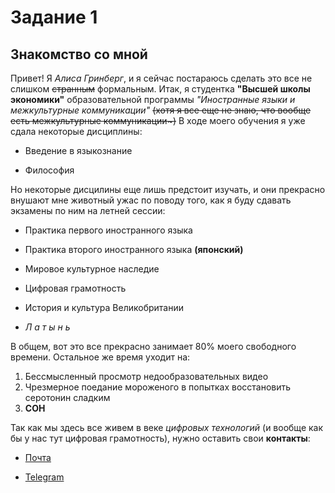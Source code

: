 # Задание 1
## Знакомство со мной
Привет! Я _Алиса Гринберг_, и я сейчас постараюсь сделать это все не слишком ~~странным~~ формальным.
Итак, я студентка **"Высшей школы экономики"** образовательной программы *"Иностранные языки и межкультурные коммуникации"* ~~(хотя я все еще не знаю, что вообще есть межкультурные коммуникации~)~~
В ходе моего обучения я уже сдала некоторые дисциплины:
+ Введение в языкознание
- Философия 

Но некоторые дисцилины еще лишь предстоит изучать, и они прекрасно внушают мне животный ужас по поводу того, как я буду сдавать экзамены по ним на летней сессии:
+ Практика первого иностранного языка
- Практика второго иностранного языка **(японский)**
+ Мировое культурное наследие
- Цифровая грамотность
+ История и культура Великобритании 
- *Л а т ы н ь*

В общем, вот это все прекрасно занимает 80% моего свободного времени. Остальное же время уходит на:
1. Бессмысленный просмотр недообразовательных видео
2. Чрезмерное поедание мороженого в попытках восстановить серотонин сладким 
3. **СОН**

Так как мы здесь все живем в веке *цифровых технологий* (и вообще как бы у нас тут цифровая грамотность), нужно оставить свои **контакты**:
+ [Почта](mailto:aliceimrage@gmail.com)
- [Telegram](https://t.me/dandelionhands)
